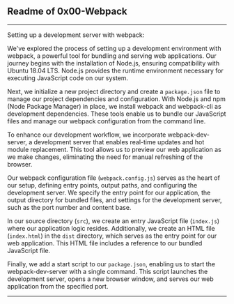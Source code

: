 ## Readme of 0x00-Webpack
---

Setting up a development server with webpack:

We've explored the process of setting up a development environment with webpack, a powerful tool for bundling and serving web applications. Our journey begins with the installation of Node.js, ensuring compatibility with Ubuntu 18.04 LTS. Node.js provides the runtime environment necessary for executing JavaScript code on our system.

Next, we initialize a new project directory and create a `package.json` file to manage our project dependencies and configuration. With Node.js and npm (Node Package Manager) in place, we install webpack and webpack-cli as development dependencies. These tools enable us to bundle our JavaScript files and manage our webpack configuration from the command line.

To enhance our development workflow, we incorporate webpack-dev-server, a development server that enables real-time updates and hot module replacement. This tool allows us to preview our web application as we make changes, eliminating the need for manual refreshing of the browser.

Our webpack configuration file (`webpack.config.js`) serves as the heart of our setup, defining entry points, output paths, and configuring the development server. We specify the entry point for our application, the output directory for bundled files, and settings for the development server, such as the port number and content base.

In our source directory (`src`), we create an entry JavaScript file (`index.js`) where our application logic resides. Additionally, we create an HTML file (`index.html`) in the `dist` directory, which serves as the entry point for our web application. This HTML file includes a reference to our bundled JavaScript file.

Finally, we add a start script to our `package.json`, enabling us to start the webpack-dev-server with a single command. This script launches the development server, opens a new browser window, and serves our web application from the specified port.

---

